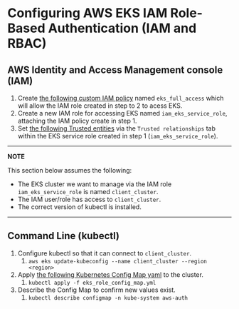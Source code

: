 # Configuring AWS EKS IAM Role-Based Authentication (IAM and RBAC)

## AWS Identity and Access Management console (IAM) 

1. Create [the following custom IAM policy]() named `eks_full_access` which will allow the IAM role created in step to 2 to acess EKS.
2. Create a new IAM role for accessing EKS named `iam_eks_service_role`, attaching the IAM policy create in step 1.
3. Set [the following Trusted entities]() via the `Trusted relationships` tab within the EKS service role created in step 1 (`iam_eks_service_role`).

---
**NOTE**

This section below assumes the following:

- The EKS cluster we want to manage via the IAM role `iam_eks_service_role` is named `client_cluster`.
- The IAM user/role has access to `client_cluster`.
- The correct version of kubectl is installed.
  
---

## Command Line (kubectl)

1. Configure kubectl so that it can connect to `client_cluster`.
   1. `aws eks update-kubeconfig --name client_cluster --region <region>`
2. Apply [the following Kubernetes Config Map yaml]() to the cluster.
   1. `kubectl apply -f eks_role_config_map.yml`
3. Describe the Config Map to confirm new values exist.
   1. `kubectl describe configmap -n kube-system aws-auth`